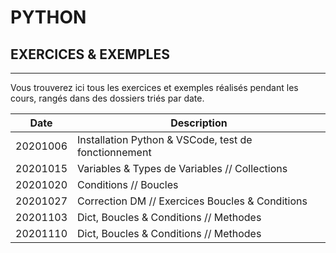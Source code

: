 # PYTHON
## EXERCICES & EXEMPLES

---

Vous trouverez ici tous les exercices et exemples réalisés pendant les cours, rangés dans des dossiers triés par date.

Date | Description
--- | ---
20201006 | Installation Python & VSCode, test de fonctionnement
20201015 | Variables & Types de Variables // Collections
20201020 | Conditions // Boucles
20201027 | Correction DM // Exercices Boucles & Conditions
20201103 | Dict, Boucles & Conditions // Methodes
20201110 | Dict, Boucles & Conditions // Methodes